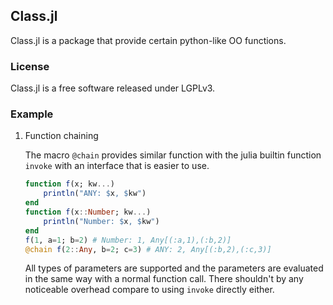## Class.jl

Class.jl is a package that provide certain python-like OO functions.

### License

Class.jl is a free software released under LGPLv3.

### Example

1. Function chaining

    The macro `@chain` provides similar function with the julia builtin
    function `invoke` with an interface that is easier to use.

    ```julia
    function f(x; kw...)
        println("ANY: $x, $kw")
    end
    function f(x::Number; kw...)
        println("Number: $x, $kw")
    end
    f(1, a=1; b=2) # Number: 1, Any[(:a,1),(:b,2)]
    @chain f(2::Any, b=2; c=3) # ANY: 2, Any[(:b,2),(:c,3)]
    ```

    All types of parameters are supported and the parameters are evaluated
    in the same way with a normal function call. There shouldn't by any
    noticeable overhead compare to using `invoke` directly either.
